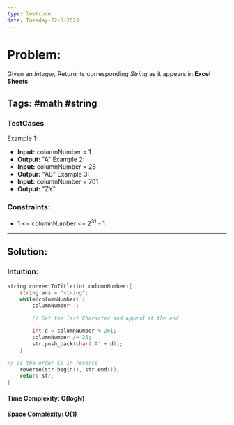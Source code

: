 ```yaml
---
type: leetcode
date: Tuesday-22-8-2023
---
```


# Problem: 
Given an *Integer,* Return its corresponding *String* as it appears in **Excel Sheets**

## Tags: #math #string
### TestCases
Example 1: 
- **Input:** columnNumber = 1
- **Output:** "A"
Example 2: 
- **Input:** columnNumber = 28
- **Outpur:** "AB"
Example 3: 
- **Input:** columnNumber = 701
- **Output:** "ZY"
### Constraints: 
- 1 <= columnNumber <= 2<sup>31</sup> - 1
---
## Solution:
### Intuition:

```cpp
string convertToTitle(int columnNumber){
	string ans = "string";
	while(columnNumber) {
		columnNumber--;

		// Get the last Character and append at the end

		int d = columnNumber % 26l;
		columnNumber /= 26;
		str.push_back(char('A' + d));
	}

// as the order is in reverse 
	reverse(str.begin(), str.end());
	return str;
}
```
#### Time Complexity: O(logN)
#### Space Complexity: O(1)